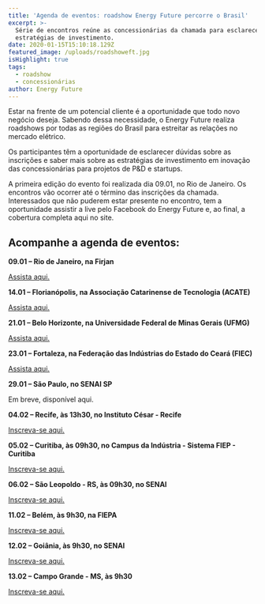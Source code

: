 ```yaml
---
title: 'Agenda de eventos: roadshow Energy Future percorre o Brasil'
excerpt: >-
  Série de encontros reúne as concessionárias da chamada para esclarecer as
  estratégias de investimento.
date: 2020-01-15T15:10:18.129Z
featured_image: /uploads/roadshoweft.jpg
isHighlight: true
tags:
  - roadshow
  - concessionárias
author: Energy Future
---
```

Estar na frente de um potencial cliente é a oportunidade que todo novo negócio deseja. Sabendo dessa necessidade, o Energy Future realiza roadshows por todas as regiões do Brasil para estreitar as relações no mercado elétrico.

Os participantes têm a oportunidade de esclarecer dúvidas sobre as inscrições e saber mais sobre as estratégias de investimento em inovação das concessionárias para projetos de P&D e startups.

A primeira edição do evento foi realizada dia 09.01, no Rio de Janeiro. Os encontros vão ocorrer até o término das inscrições da chamada. Interessados que não puderem estar presente no encontro, tem a oportunidade assistir a live pelo Facebook do Energy Future e, ao final, a cobertura completa aqui no site.

## Acompanhe a agenda de eventos:

**09.01 – Rio de Janeiro, na Firjan**

[Assista aqui.](https://youtu.be/TwaZhdZvguU)

**14.01 – Florianópolis, na Associação Catarinense de Tecnologia (ACATE)**

[Assista aqui.](https://www.youtube.com/watch?v=L0TA3lHCQyU) 

**21.01 – Belo Horizonte, na Universidade Federal de Minas Gerais (UFMG)**

[Assista aqui.](https://youtu.be/QE5rbsUs5jM)

**23.01 – Fortaleza, na Federação das Indústrias do Estado do Ceará (FIEC)** 

[Assista aqui.](https://youtu.be/m75ryEQ3-8c)

**29.01 – São Paulo, no SENAI SP**

Em breve, disponível aqui.

**04.02 – Recife, às 13h30, no Instituto César - Recife** 

[Inscreva-se aqui.](<https://www.sympla.com.br/6--roadshow-energy-future---instituto-cesar---recife**777614 16h18**>)

**05.02 – Curitiba, às 09h30, no Campus da Indústria - Sistema FIEP - Curitiba** 

[Inscreva-se aqui.](<**https://www.sympla.com.br/7--roadshow-energy-future---fiep---curitiba**777600 16h19>)

**06.02 – São Leopoldo - RS, às 09h30, no SENAI**

[Inscreva-se aqui.](https://www.sympla.com.br/8--roadshow-energy-future---senai---porto-alegre__777665)

**11.02 – Belém, às 9h30, na FIEPA**

[Inscreva-se aqui.](https://www.sympla.com.br/9--roadshow-energy-future---fiepa---belem__779539)

**12.02 – Goiânia, às 9h30, no SENAI**

[Inscreva-se aqui.](https://www.sympla.com.br/10--roadshow-energy-future---senai---goiania__778619)

**13.02 – Campo Grande - MS, às 9h30**

[Inscreva-se aqui.](https://www.sympla.com.br/11--roadshow-energy-future---senai---campo-grande--ms__778588)

